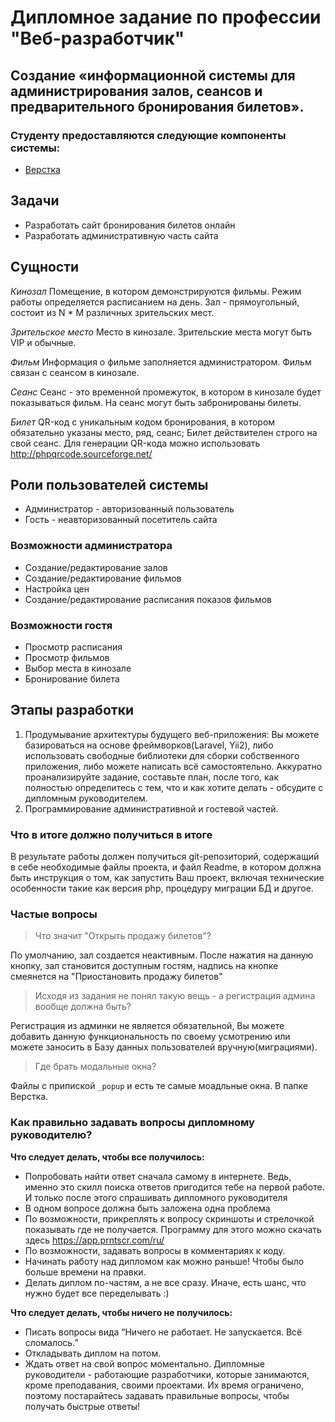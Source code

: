 # Дипломное задание по профессии "Веб-разработчик"

## Создание «информационной системы для администрирования залов, сеансов и предварительного бронирования билетов».

### Студенту предоставляются следующие компоненты системы:
* [Верстка](http://fs.sdew.ru/)

## Задачи
* Разработать сайт бронирования билетов онлайн
* Разработать административную часть сайта

## Сущности
*Кинозал*
Помещение, в котором демонстрируются фильмы. Режим работы определяется расписанием на день. Зал - прямоугольный, состоит из N * M различных зрительских мест.

*Зрительское место*
Место в кинозале. Зрительские места могут быть VIP и обычные. 

*Фильм*
Информация о фильме заполняется администратором. Фильм связан с сеансом в кинозале.

*Сеанс*
Сеанс - это временной промежуток, в котором в кинозале будет показываться фильм. На сеанс могут быть забронированы билеты.

*Билет*
QR-код c уникальным кодом бронирования, в котором обязательно указаны место, ряд, сеанс; Билет действителен строго на свой сеанс. Для генерации QR-кода можно использовать http://phpqrcode.sourceforge.net/

## Роли пользователей системы
* Администратор - авторизованный пользователь
* Гость - неавторизованный посетитель сайта

### Возможности администратора
* Создание/редактирование залов
* Создание/редактирование фильмов
* Настройка цен
* Создание/редактирование расписания показов фильмов

### Возможности гостя
* Просмотр расписания
* Просмотр фильмов
* Выбор места в кинозале
* Бронирование билета

## Этапы разработки
1. Продумывание архитектуры будущего веб-приложения: Вы можете базироваться на основе фреймворков(Laravel, Yii2), либо использовать свободные библиотеки для сборки собственного приложения, либо можете написать всё самостоятельно. Аккуратно проанализируйте задание, составьте план, после того, как полностью определитесь с тем, что и как хотите делать - обсудите с дипломным руководителем.
1. Программирование административной и гостевой частей.

### Что в итоге должно получиться в итоге
В результате работы должен получиться git-репозиторий, содержащий в себе необходимые файлы проекта, и файл Readme, в котором должна быть инструкция о том, как запустить Ваш проект, включая технические особенности такие как версия php, процедуру миграции БД и другое.


### Частые вопросы
> Что значит "Открыть продажу билетов"?

По умолчанию, зал создается неактивным. После нажатия на данную кнопку, зал становится доступным гостям, надпись на кнопке смеянется на "Приостановить продажу билетов"

> Исходя из задания не понял такую вещь - а регистрация админа вообще должна быть?

Регистрация из админки не является обязательной, Вы можете добавить данную функциональность по своему усмотрению или можете заносить в Базу данных пользователей вручную(миграциями).

> Где брать модальные окна?

Файлы с припиской `_popup` и есть те самые моадльные окна. В папке Верстка.

### Как правильно задавать вопросы дипломному руководителю?

**Что следует делать, чтобы все получилось:**

* Попробовать найти ответ сначала самому в интернете. Ведь, именно это скилл поиска ответов пригодится тебе на первой работе. И только после этого спрашивать дипломного руководителя
* В одном вопросе должна быть заложена одна проблема 
* По возможности, прикреплять к вопросу скриншоты и стрелочкой показывать где не получается. Программу для этого можно скачать здесь https://app.prntscr.com/ru/
* По возможности, задавать вопросы в комментариях к коду. 
* Начинать работу над дипломом как можно раньше! Чтобы было больше времени на правки. 
* Делать диплом по-частям, а не все сразу. Иначе, есть шанс, что нужно будет все переделывать :)  

**Что следует делать, чтобы ничего не получилось:**

* Писать вопросы вида “Ничего не работает. Не запускается. Всё сломалось.”
* Откладывать диплом на потом. 
* Ждать ответ на свой вопрос моментально. Дипломные руководители - работающие разработчики, которые занимаются, кроме преподавания, своими проектами. Их время ограничено, поэтому постарайтесь задавать правильные вопросы, чтобы получать быстрые ответы!

